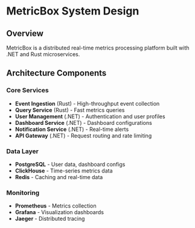 # MetricBox System Design

## Overview
MetricBox is a distributed real-time metrics processing platform built with .NET and Rust microservices.

## Architecture Components

### Core Services
- **Event Ingestion** (Rust) - High-throughput event collection
- **Query Service** (Rust) - Fast metrics queries  
- **User Management** (.NET) - Authentication and user profiles
- **Dashboard Service** (.NET) - Dashboard configurations
- **Notification Service** (.NET) - Real-time alerts
- **API Gateway** (.NET) - Request routing and rate limiting

### Data Layer
- **PostgreSQL** - User data, dashboard configs
- **ClickHouse** - Time-series metrics data
- **Redis** - Caching and real-time data

### Monitoring
- **Prometheus** - Metrics collection
- **Grafana** - Visualization dashboards
- **Jaeger** - Distributed tracing
